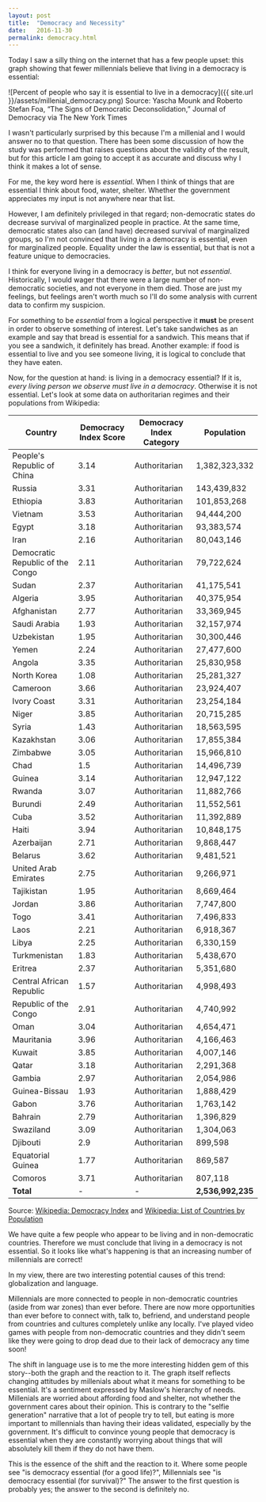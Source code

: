```yaml
---
layout: post
title:  "Democracy and Necessity"
date:   2016-11-30
permalink: democracy.html
---
```


Today I saw a silly thing on the internet that has a few people upset: this graph showing that fewer millennials believe that living in a democracy is essential:

![Percent of people who say it is essential to live in a democracy]({{ site.url }}/assets/millenial_democracy.png)
Source: Yascha Mounk and Roberto Stefan Foa, “The Signs of Democratic Deconsolidation,” Journal of Democracy via The New York Times

I wasn't particularly surprised by this because I'm a millenial and I would answer no to that question. There has been some discussion of how the study was performed that raises questions about the validity of the result, but for this article I am going to accept it as accurate and discuss why I think it makes a lot of sense.

For me, the key word here is *essential*. When I think of things that are essential I think about food, water, shelter. Whether the government appreciates my input is not anywhere near that list.

However, I am definitely privileged in that regard; non-democratic states do decrease survival of marginalized people in practice. At the same time, democratic states also can (and have) decreased survival of marginalized groups, so I'm not convinced that living in a democracy is essential, even for marginalized people. Equality under the law is essential, but that is not a feature unique to democracies.

I think for everyone living in a democracy is *better*, but not *essential*.
Historically, I would wager that there were a large number of non-democratic societies, and not everyone in them died.
Those are just my feelings, but feelings aren't worth much so I'll do some analysis with current data to confirm my suspicion.

For something to be *essential* from a logical perspective it **must** be present in order to observe something of interest. Let's take sandwiches as an example and say that bread is essential for a sandwich. This means that if you see a sandwich, it definitely has bread. Another example: if food is essential to live and you see someone living, it is logical to conclude that they have eaten.

Now, for the question at hand: is living in a democracy essential? If it is, *every living person we observe must live in a democracy*. Otherwise it is not essential. Let's look at some data on authoritarian regimes and their populations from Wikipedia:

Country | Democracy Index Score | Democracy Index Category | Population
--- | --- | --- | ---
People's Republic of China | 3.14 | Authoritarian | 1,382,323,332
Russia | 3.31 | Authoritarian | 143,439,832
Ethiopia | 3.83 | Authoritarian | 101,853,268
Vietnam | 3.53 | Authoritarian | 94,444,200
Egypt | 3.18 | Authoritarian | 93,383,574
Iran | 2.16 | Authoritarian | 80,043,146
Democratic Republic of the Congo | 2.11 | Authoritarian | 79,722,624
Sudan | 2.37 | Authoritarian | 41,175,541
Algeria | 3.95 | Authoritarian | 40,375,954
Afghanistan | 2.77 | Authoritarian | 33,369,945
Saudi Arabia | 1.93 | Authoritarian | 32,157,974
Uzbekistan | 1.95 | Authoritarian | 30,300,446
Yemen | 2.24 | Authoritarian | 27,477,600
Angola | 3.35 | Authoritarian | 25,830,958
North Korea | 1.08 | Authoritarian | 25,281,327
Cameroon | 3.66 | Authoritarian | 23,924,407
Ivory Coast | 3.31 | Authoritarian | 23,254,184
Niger | 3.85 | Authoritarian | 20,715,285
Syria | 1.43 | Authoritarian | 18,563,595
Kazakhstan | 3.06 | Authoritarian | 17,855,384
Zimbabwe | 3.05 | Authoritarian | 15,966,810
Chad | 1.5 | Authoritarian | 14,496,739
Guinea | 3.14 | Authoritarian | 12,947,122
Rwanda | 3.07 | Authoritarian | 11,882,766
Burundi | 2.49 | Authoritarian | 11,552,561
Cuba | 3.52 | Authoritarian | 11,392,889
Haiti | 3.94 | Authoritarian | 10,848,175
Azerbaijan | 2.71 | Authoritarian | 9,868,447
Belarus | 3.62 | Authoritarian | 9,481,521
United Arab Emirates | 2.75 | Authoritarian | 9,266,971
Tajikistan | 1.95 | Authoritarian | 8,669,464
Jordan | 3.86 | Authoritarian | 7,747,800
Togo | 3.41 | Authoritarian | 7,496,833
Laos | 2.21 | Authoritarian | 6,918,367
Libya | 2.25 | Authoritarian | 6,330,159
Turkmenistan | 1.83 | Authoritarian | 5,438,670
Eritrea | 2.37 | Authoritarian | 5,351,680
Central African Republic | 1.57 | Authoritarian | 4,998,493
Republic of the Congo | 2.91 | Authoritarian | 4,740,992
Oman | 3.04 | Authoritarian | 4,654,471
Mauritania | 3.96 | Authoritarian | 4,166,463
Kuwait | 3.85 | Authoritarian | 4,007,146
Qatar | 3.18 | Authoritarian | 2,291,368
Gambia | 2.97 | Authoritarian | 2,054,986
Guinea-Bissau | 1.93 | Authoritarian | 1,888,429
Gabon | 3.76 | Authoritarian | 1,763,142
Bahrain | 2.79 | Authoritarian | 1,396,829
Swaziland | 3.09 | Authoritarian | 1,304,063
Djibouti | 2.9 | Authoritarian | 899,598
Equatorial Guinea | 1.77 | Authoritarian | 869,587
Comoros | 3.71 | Authoritarian | 807,118
**Total** | - | - | **2,536,992,235**

Source: [Wikipedia: Democracy Index](https://en.wikipedia.org/wiki/Democracy_Index) and [Wikipedia: List of Countries by Population](https://en.wikipedia.org/wiki/List_of_countries_by_population_(United_Nations))

We have quite a few people who appear to be living and in non-democratic countries. Therefore we must conclude that living in a democracy is not essential. So it looks like what's happening is that an increasing number of millennials are correct!

In my view, there are two interesting potential causes of this trend: globalization and language. 

Millennials are more connected to people in non-democratic countries (aside from war zones) than ever before. There are now more opportunities than ever before to connect with, talk to, befriend, and understand people from countries and cultures completely unlike any locally. I've played video games with people from non-democratic countries and they didn't seem like they were going to drop dead due to their lack of democracy any time soon!

The shift in language use is to me the more interesting hidden gem of this story--both the graph and the reaction to it. The graph itself reflects changing attitudes by millenials about what it means for something to be essential. It's a sentiment expressed by Maslow's hierarchy of needs. Millenials are worried about affording food and shelter, not whether the government cares about their opinion. This is contrary to the "selfie generation" narrative that a lot of people try to tell, but eating is more important to millennials than having their ideas validated, especially by the government. It's difficult to convince young people that democracy is essential when they are constantly worrying about things that will absolutely kill them if they do not have them.

This is the essence of the shift and the reaction to it. Where some people see "is democracy essential (for a good life)?", Millennials see "is democracy essential (for survival)?" The answer to the first question is probably yes; the answer to the second is definitely no.

